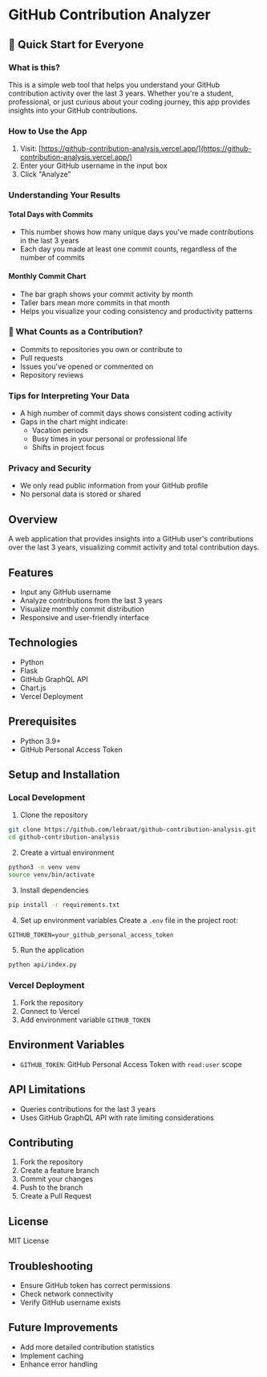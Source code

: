 # GitHub Contribution Analyzer

## 🚀 Quick Start for Everyone

### What is this?
This is a simple web tool that helps you understand your GitHub contribution activity over the last 3 years. Whether you're a student, professional, or just curious about your coding journey, this app provides insights into your GitHub contributions.

### How to Use the App
1. Visit: [https://github-contribution-analysis.vercel.app/](https://github-contribution-analysis.vercel.app/)
2. Enter your GitHub username in the input box
3. Click "Analyze"

### Understanding Your Results

#### Total Days with Commits
- This number shows how many unique days you've made contributions in the last 3 years
- Each day you made at least one commit counts, regardless of the number of commits

#### Monthly Commit Chart
- The bar graph shows your commit activity by month
- Taller bars mean more commits in that month
- Helps you visualize your coding consistency and productivity patterns

### 🤔 What Counts as a Contribution?
- Commits to repositories you own or contribute to
- Pull requests
- Issues you've opened or commented on
- Repository reviews

### Tips for Interpreting Your Data
- A high number of commit days shows consistent coding activity
- Gaps in the chart might indicate:
  - Vacation periods
  - Busy times in your personal or professional life
  - Shifts in project focus

### Privacy and Security
- We only read public information from your GitHub profile
- No personal data is stored or shared

## Overview
A web application that provides insights into a GitHub user's contributions over the last 3 years, visualizing commit activity and total contribution days.

## Features
- Input any GitHub username
- Analyze contributions from the last 3 years
- Visualize monthly commit distribution
- Responsive and user-friendly interface

## Technologies
- Python
- Flask
- GitHub GraphQL API
- Chart.js
- Vercel Deployment

## Prerequisites
- Python 3.9+
- GitHub Personal Access Token

## Setup and Installation

### Local Development
1. Clone the repository
```bash
git clone https://github.com/lebraat/github-contribution-analysis.git
cd github-contribution-analysis
```

2. Create a virtual environment
```bash
python3 -m venv venv
source venv/bin/activate
```

3. Install dependencies
```bash
pip install -r requirements.txt
```

4. Set up environment variables
Create a `.env` file in the project root:
```
GITHUB_TOKEN=your_github_personal_access_token
```

5. Run the application
```bash
python api/index.py
```

### Vercel Deployment
1. Fork the repository
2. Connect to Vercel
3. Add environment variable `GITHUB_TOKEN`

## Environment Variables
- `GITHUB_TOKEN`: GitHub Personal Access Token with `read:user` scope

## API Limitations
- Queries contributions for the last 3 years
- Uses GitHub GraphQL API with rate limiting considerations

## Contributing
1. Fork the repository
2. Create a feature branch
3. Commit your changes
4. Push to the branch
5. Create a Pull Request

## License
MIT License

## Troubleshooting
- Ensure GitHub token has correct permissions
- Check network connectivity
- Verify GitHub username exists

## Future Improvements
- Add more detailed contribution statistics
- Implement caching
- Enhance error handling
